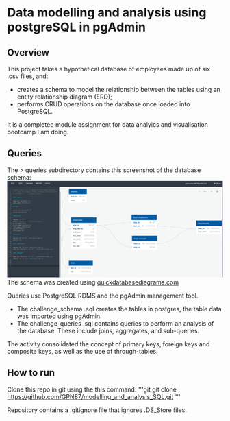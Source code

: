 # Data modelling and analysis using postgreSQL in pgAdmin
## Overview
This project takes a hypothetical database of employees made up of six .csv files, and:
- creates a schema to model the relationship between the tables using an entity relationship diagram (ERD);
- performs CRUD operations on the database once loaded into PostgreSQL.

It is a completed module assignment for data analyics and visualisation bootcamp I am doing.

## Queries
The > queries subdirectory contains this screenshot of the database schema:
![ERD screenshot](queries/ERD_employees.png)
The schema was created using [quickdatabasediagrams.com](www.quickdatabasediagrams.com)

Queries use PostgreSQL RDMS and the pgAdmin management tool.

- The challenge_schema .sql creates the tables in postgres, the table data was imported using pgAdmin.
- The challenge_queries .sql contains queries to perform an analysis of the database. These include joins, aggregates, and sub-queries.

The activity consolidated the concept of primary keys, foreign keys and composite keys, as well as the use of through-tables.

## How to run
Clone this repo in git using the this command:
'''git
git clone https://github.com/GPN87/modelling_and_analysis_SQL.git
'''

Repository contains a .gitignore file that ignores .DS_Store files.

